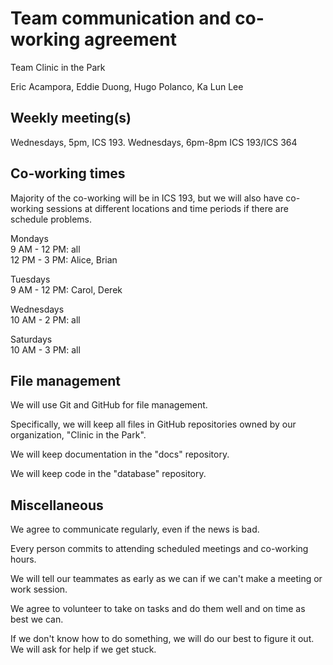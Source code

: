 # Team communication and co-working agreement

Team Clinic in the Park

Eric Acampora, Eddie Duong, Hugo Polanco, Ka Lun Lee

## Weekly meeting(s)

Wednesdays, 5pm, ICS 193.
Wednesdays, 6pm-8pm ICS 193/ICS 364

## Co-working times

Majority of the co-working will be in ICS 193, but we will also have co-working sessions at different locations 
and time periods if there are schedule problems.

Mondays  
9 AM - 12 PM: all  
12 PM - 3 PM: Alice, Brian

Tuesdays  
9 AM - 12 PM: Carol, Derek

Wednesdays  
10 AM - 2 PM: all

Saturdays  
10 AM - 3 PM: all

## File management

We will use Git and GitHub for file management.

Specifically, we will keep all files in GitHub repositories owned by our organization, "Clinic in the Park".

We will keep documentation in the "docs" repository.

We will keep code in the "database" repository. 


## Miscellaneous

We agree to communicate regularly, even if the news is bad.

Every person commits to attending scheduled meetings and co-working hours.

We will tell our teammates as early as we can if we can't make a meeting or work session.

We agree to volunteer to take on tasks and do them well and on time as best we can.

If we don't know how to do something, we will do our best to figure it out. We will ask for help if we get stuck.
